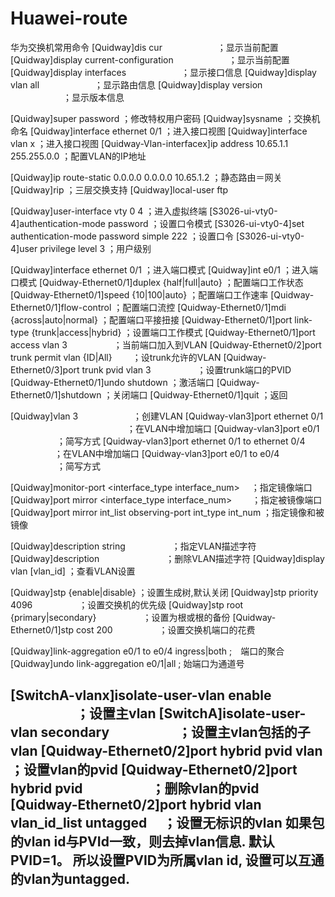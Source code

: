# Huawei-route
华为交换机常用命令
[Quidway]dis cur 　　　　　　；显示当前配置
[Quidway]display current-configuration 　　　　　　；显示当前配置
[Quidway]display interfaces 　　　　　　；显示接口信息
[Quidway]display vlan all 　　　　　　；显示路由信息
[Quidway]display version 　　　　　　；显示版本信息

[Quidway]super password ；修改特权用户密码
[Quidway]sysname ；交换机命名
[Quidway]interface ethernet 0/1 ；进入接口视图
[Quidway]interface vlan x ；进入接口视图
[Quidway-Vlan-interfacex]ip address 10.65.1.1 255.255.0.0 ；配置VLAN的IP地址

[Quidway]ip route-static 0.0.0.0 0.0.0.0 10.65.1.2 ；静态路由＝网关
[Quidway]rip ；三层交换支持
[Quidway]local-user ftp

[Quidway]user-interface vty 0 4 ；进入虚拟终端
[S3026-ui-vty0-4]authentication-mode password ；设置口令模式
[S3026-ui-vty0-4]set authentication-mode password simple 222 ；设置口令
[S3026-ui-vty0-4]user privilege level 3 ；用户级别

[Quidway]interface ethernet 0/1 ；进入端口模式
[Quidway]int e0/1 ；进入端口模式
[Quidway-Ethernet0/1]duplex {half|full|auto} ；配置端口工作状态
[Quidway-Ethernet0/1]speed {10|100|auto} ；配置端口工作速率
[Quidway-Ethernet0/1]flow-control ；配置端口流控
[Quidway-Ethernet0/1]mdi {across|auto|normal} ；配置端口平接扭接
[Quidway-Ethernet0/1]port link-type {trunk|access|hybrid} ；设置端口工作模式
[Quidway-Ethernet0/1]port access vlan 3 　　　　　；当前端口加入到VLAN
[Quidway-Ethernet0/2]port trunk permit vlan {ID|All} 　　；设trunk允许的VLAN
[Quidway-Ethernet0/3]port trunk pvid vlan 3 　　　　　；设置trunk端口的PVID
[Quidway-Ethernet0/1]undo shutdown ；激活端口
[Quidway-Ethernet0/1]shutdown ；关闭端口
[Quidway-Ethernet0/1]quit ；返回

[Quidway]vlan 3 　　　　　　；创建VLAN
[Quidway-vlan3]port ethernet 0/1 　　　　　　　　 　　　　　；在VLAN中增加端口
[Quidway-vlan3]port e0/1 　　　　　 ；简写方式
[Quidway-vlan3]port ethernet 0/1 to ethernet 0/4 　　　　　；在VLAN中增加端口
[Quidway-vlan3]port e0/1 to e0/4 　　　　　 ；简写方式

[Quidway]monitor-port <interface_type interface_num> 　；指定镜像端口
[Quidway]port mirror <interface_type interface_num> 　　；指定被镜像端口
[Quidway]port mirror int_list observing-port int_type int_num ；指定镜像和被镜像

[Quidway]description string 　　　　　；指定VLAN描述字符
[Quidway]description 　　　　　　 　；删除VLAN描述字符
[Quidway]display vlan [vlan_id] ；查看VLAN设置

[Quidway]stp {enable|disable} ；设置生成树,默认关闭
[Quidway]stp priority 4096 　　　　　；设置交换机的优先级
[Quidway]stp root {primary|secondary} 　　　　　；设置为根或根的备份
[Quidway-Ethernet0/1]stp cost 200 　　　　　；设置交换机端口的花费

[Quidway]link-aggregation e0/1 to e0/4 ingress|both ;　端口的聚合
[Quidway]undo link-aggregation e0/1|all ; 始端口为通道号

[SwitchA-vlanx]isolate-user-vlan enable 　　　　　；设置主vlan
[SwitchA]isolate-user-vlan <x> secondary <list> 　　　　　；设置主vlan包括的子vlan
[Quidway-Ethernet0/2]port hybrid pvid vlan <id> 　　　　　；设置vlan的pvid
[Quidway-Ethernet0/2]port hybrid pvid 　　　　　；删除vlan的pvid
[Quidway-Ethernet0/2]port hybrid vlan vlan_id_list untagged 　；设置无标识的vlan
如果包的vlan id与PVId一致，则去掉vlan信息. 默认PVID=1。
所以设置PVID为所属vlan id, 设置可以互通的vlan为untagged.
-----------------------------------

